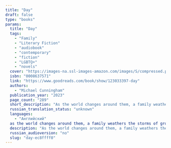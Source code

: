 ```yaml
---
title: "Day"
draft: false
type: "books"
params:
  title: "Day"
  tags:
    - "Family"
    - "Literary Fiction"
    - "audiobook"
    - "contemporary"
    - "fiction"
    - "LGBTQ+"
    - "novels"
  cover: "https://images-na.ssl-images-amazon.com/images/S/compressed.photo.goodreads.com/books/1685348830i/123033397.jpg"
  isbn: "0008637571"
  link: "https://www.goodreads.com/book/show/123033397-day"
  authors:
    - "Michael Cunningham"
  publication_year: "2023"
  page_count: "289"
  short_description: "As the world changes around them, a family weathers the storms of growing up, growing older, falling in and out of love, losing the things that are most precious—and learning to go on—from the..."
  russian_translation_status: "unknown"
  languages:
    - "Английский"
  as the world changes around them, a family weathers the storms of growing up, growing older, falling in and out of love, losing the things that are most precious—and learning to go on—from the pulitzer prize–winning author of the hoursapril 5, 2019: "In a cozy brownstone in Brooklyn, the veneer of domestic bliss is beginning to crack. Dan and Isabel, troubled husband and wife, are both a little bit in love with Isabel’s younger brother, Robbie. Robbie, wayward soul of the family, who still lives in the attic loft; Robbie, who, trying to get over his most recent boyfriend, has created a glamorous avatar online; Robbie, who now has to move out of the house—and whose departure threatens to break the family apart. Meanwhile Nathan, age ten, is taking his first uncertain steps toward independence, while Violet, five, does her best not to notice the growing rift between her parents.April 5, 2020: As the world goes into lockdown, the brownstone is feeling more like a prison. Violet is terrified of leaving the windows open, obsessed with keeping her family safe, while Nathan attempts to skirt her rules. Isabel and Dan communicate mostly in veiled jabs and frustrated sighs. And beloved Robbie is stranded in Iceland, alone in a mountain cabin with nothing but his thoughts—and his secret Instagram life—for company.April 5, 2021: Emerging from the worst of the crisis, the family reckons with a new, very different reality—with what they’ve learned, what they’ve lost, and how they might go on.From the brilliant mind of Pulitzer Prize winner Michael Cunningham, Day is a searing, exquisitely crafted meditation on love and loss and the struggles and limitations of family life—how to live together and apart."
  description: "As the world changes around them, a family weathers the storms of growing up, growing older, falling in and out of love, losing the things that are most precious—and learning to go on—from the Pulitzer Prize–winning author of The HoursApril 5, 2019 : In a cozy brownstone in Brooklyn, the veneer of domestic bliss is beginning to crack. Dan and Isabel, troubled husband and wife, are both a little bit in love with Isabel’s younger brother, Robbie. Robbie, wayward soul of the family, who still lives in the attic loft; Robbie, who, trying to get over his most recent boyfriend, has created a glamorous avatar online; Robbie, who now has to move out of the house—and whose departure threatens to break the family apart. Meanwhile Nathan, age ten, is taking his first uncertain steps toward independence, while Violet, five, does her best not to notice the growing rift between her parents.April 5, 2020: As the world goes into lockdown, the brownstone is feeling more like a prison. Violet is terrified of leaving the windows open, obsessed with keeping her family safe, while Nathan attempts to skirt her rules. Isabel and Dan communicate mostly in veiled jabs and frustrated sighs. And beloved Robbie is stranded in Iceland, alone in a mountain cabin with nothing but his thoughts—and his secret Instagram life—for company.April 5, 2021: Emerging from the worst of the crisis, the family reckons with a new, very different reality—with what they’ve learned, what they’ve lost, and how they might go on.From the brilliant mind of Pulitzer Prize winner Michael Cunningham, Day is a searing, exquisitely crafted meditation on love and loss and the struggles and limitations of family life—how to live together and apart."
  russian_audioversion: "no"
  slug: "day-ec8ffff0"
---
```


